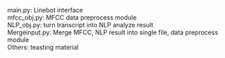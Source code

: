 main.py: Linebot interface  
mfcc_obj.py: MFCC data preprocess module  
NLP_obj.py: turn transcript into NLP analyze result  
Mergeinput.py: Merge MFCC, NLP result into single file, data preprocess module  
Others: teasting material  
